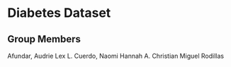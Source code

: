 # Diabetes Dataset

## Group Members
Afundar, Audrie Lex L.
Cuerdo, Naomi Hannah A.
Christian Miguel Rodillas
